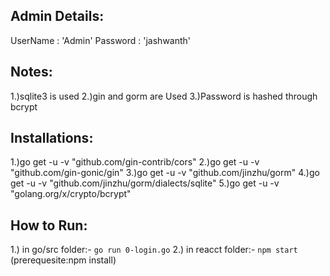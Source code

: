 Admin Details:
--------------

UserName : 'Admin'
Password : 'jashwanth'

Notes:
------
1.)sqlite3 is used
2.)gin and gorm are Used
3.)Password is hashed through bcrypt

Installations:
-------------
1.)go get -u -v "github.com/gin-contrib/cors"
2.)go get -u -v "github.com/gin-gonic/gin"
3.)go get -u -v "github.com/jinzhu/gorm"
4.)go get -u -v "github.com/jinzhu/gorm/dialects/sqlite"
5.)go get -u -v "golang.org/x/crypto/bcrypt"

How to Run:
-----------
1.) in go/src folder:- `go run 0-login.go`
2.) in reacct folder:- `npm start` (prerequesite:npm install)
